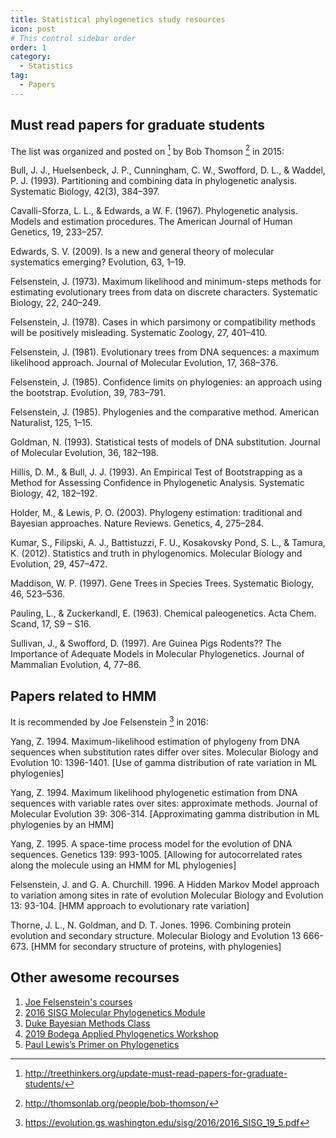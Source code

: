 ```yaml
---
title: Statistical phylogenetics study resources
icon: post
# This control sidebar order
order: 1
category:
  - Statistics
tag:
  - Papers
---
```


## Must read papers for graduate students

The list was organized and posted on [^blog] by Bob Thomson [^BT] in 2015: 

Bull, J. J., Huelsenbeck, J. P., Cunningham, C. W., Swofford, D. L., & Waddel, P. J. (1993). Partitioning and combining data in phylogenetic analysis. Systematic Biology, 42(3), 384–397.

Cavalli-Sforza, L. L., & Edwards, a W. F. (1967). Phylogenetic analysis. Models and estimation procedures. The American Journal of Human Genetics, 19, 233–257.

Edwards, S. V. (2009). Is a new and general theory of molecular systematics emerging? Evolution, 63, 1–19.

Felsenstein, J. (1973). Maximum likelihood and minimum-steps methods for estimating evolutionary trees from data on discrete characters. Systematic Biology, 22, 240–249.

Felsenstein, J. (1978). Cases in which parsimony or compatibility methods will be positively misleading. Systematic Zoology, 27, 401–410.

Felsenstein, J. (1981). Evolutionary trees from DNA sequences: a maximum likelihood approach. Journal of Molecular Evolution, 17, 368–376.

Felsenstein, J. (1985). Confidence limits on phylogenies: an approach using the bootstrap. Evolution, 39, 783–791.

Felsenstein, J. (1985). Phylogenies and the comparative method. American Naturalist, 125, 1–15.

Goldman, N. (1993). Statistical tests of models of DNA substitution. Journal of Molecular Evolution, 36, 182–198.

Hillis, D. M., & Bull, J. J. (1993). An Empirical Test of Bootstrapping as a Method for Assessing Confidence in Phylogenetic Analysis. Systematic Biology, 42, 182–192.

Holder, M., & Lewis, P. O. (2003). Phylogeny estimation: traditional and Bayesian approaches. Nature Reviews. Genetics, 4, 275–284.

Kumar, S., Filipski, A. J., Battistuzzi, F. U., Kosakovsky Pond, S. L., & Tamura, K. (2012). Statistics and truth in phylogenomics. Molecular Biology and Evolution, 29, 457–472.

Maddison, W. P. (1997). Gene Trees in Species Trees. Systematic Biology, 46, 523–536.

Pauling, L., & Zuckerkandl, E. (1963). Chemical paleogenetics. Acta Chem. Scand, 17, S9 – S16.

Sullivan, J., & Swofford, D. (1997). Are Guinea Pigs Rodents?? The Importance of Adequate Models in Molecular Phylogenetics. Journal of Mammalian Evolution, 4, 77–86.

## Papers related to HMM
It is recommended by Joe Felsenstein [^HMM] in 2016:

Yang, Z. 1994. Maximum-likelihood estimation of phylogeny from DNA sequences when substitution rates differ over sites. Molecular Biology and Evolution 10: 1396-1401. [Use of gamma distribution of rate variation in
ML phylogenies]

Yang, Z. 1994. Maximum likelihood phylogenetic estimation from DNA sequences with variable rates over sites: approximate methods. Journal of Molecular Evolution 39: 306-314. [Approximating gamma distribution in ML phylogenies by an HMM]

Yang, Z. 1995. A space-time process model for the evolution of DNA sequences. Genetics 139: 993-1005. [Allowing for autocorrelated rates along the molecule using an HMM for ML phylogenies]

Felsenstein, J. and G. A. Churchill. 1996. A Hidden Markov Model approach to variation among sites in rate of evolution Molecular Biology and Evolution 13: 93-104. [HMM approach to evolutionary rate variation]

Thorne, J. L., N. Goldman, and D. T. Jones. 1996. Combining protein evolution and secondary structure. Molecular Biology and Evolution 13 666-673. [HMM for secondary structure of proteins, with phylogenies]

## Other awesome recourses
1. [Joe Felsenstein's courses](https://felsenst.github.io/courses.html)
2. [2016 SISG Molecular Phylogenetics Module](https://evolution.gs.washington.edu/sisg/2016/)
3. [Duke Bayesian Methods Class](http://www2.stat.duke.edu/~rcs46/bayes17.html)
4. [2019 Bodega Applied Phylogenetics Workshop](http://treethinkers.org/2019-bodega-applied-phylogenetics-workshop-schedule/)
5. [Paul Lewis’s Primer on Phylogenetics](http://phyloseminar.org/)


[^blog]:http://treethinkers.org/update-must-read-papers-for-graduate-students/
[^BT]:http://thomsonlab.org/people/bob-thomson/
[^HMM]:https://evolution.gs.washington.edu/sisg/2016/2016_SISG_19_5.pdf
